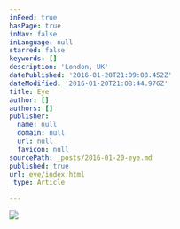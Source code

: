 ```yaml
---
inFeed: true
hasPage: true
inNav: false
inLanguage: null
starred: false
keywords: []
description: 'London, UK'
datePublished: '2016-01-20T21:09:00.452Z'
dateModified: '2016-01-20T21:08:44.976Z'
title: Eye
author: []
authors: []
publisher:
  name: null
  domain: null
  url: null
  favicon: null
sourcePath: _posts/2016-01-20-eye.md
published: true
url: eye/index.html
_type: Article

---
```

![](https://the-grid-user-content.s3-us-west-2.amazonaws.com/866c5b0a-fd1c-46b5-91c9-9eca6bdb9027.jpg)